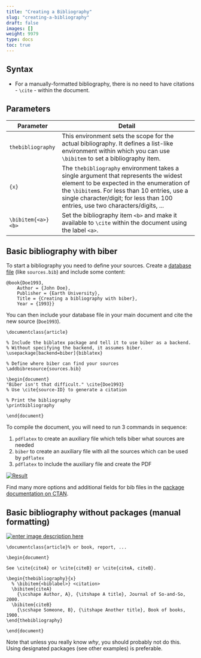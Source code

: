 ```yaml
---
title: "Creating a Bibliography"
slug: "creating-a-bibliography"
draft: false
images: []
weight: 9979
type: docs
toc: true
---
```


## Syntax
- For a manually-formatted bibliography, there is no need to have citations - `\cite` - within the document.

## Parameters
| Parameter | Detail |
| ------ | ------ |
| `thebibliography`   | This environment sets the scope for the actual bibliography. It defines a list-like environment within which you can use `\bibitem` to set a bibliography item.   |
| `{x}` | The `thebibliography` environment takes a single argument that represents the widest element to be expected in the enumeration of the `\bibitem`s. For less than&nbsp;10 entries, use a single character/digit; for less than&nbsp;100 entries, use two characters/digits, ... |
| `\bibitem{<a>} <b>` | Set the bibliography item `<b>` and make it available to `\cite` within the document using the label `<a>`. 

## Basic bibliography with biber
To start a bibliography you need to define your sources. Create a [database file](http://www.bibtex.org/Format/) (like `sources.bib`) and include some content:

    @book{Doe1993,
        Author = {John Doe},
        Publisher = {Earth University},
        Title = {Creating a bibliography with biber},
        Year = {1993}}

You can then include your database file in your main document and cite the new source (`Doe1993`).

<!-- language: lang-latex -->

    \documentclass{article}
    
    % Include the biblatex package and tell it to use biber as a backend.
    % Without specifying the backend, it assumes biber.
    \usepackage[backend=biber]{biblatex}
    
    % Define where biber can find your sources
    \addbibresource{sources.bib}
    
    \begin{document}
    "Biber isn't that difficult." \cite{Doe1993}
    % Use \cite{source-ID} to generate a citation
    
    % Print the bibliography
    \printbibliography
    
    \end{document}

To compile the document, you will need to run 3 commands in sequence:

 1. `pdflatex` to create an auxiliary file which tells biber what sources are needed
 2. `biber` to create an auxiliary file with all the sources which can be used by `pdflatex`
 3. `pdflatex` to include the auxiliary file and create the PDF

[![Result][1]][1]

Find many more options and additional fields for bib files in the [package documentation on CTAN](http://ctan.org/pkg/biblatex).


  [1]: http://i.stack.imgur.com/tOLba.png

## Basic bibliography without packages (manual formatting)
[![enter image description here][1]][1]

<!-- language: lang-latex -->

    \documentclass{article}% or book, report, ...

    \begin{document}

    See \cite{citeA} or \cite{citeB} or \cite{citeA, citeB}.

    \begin{thebibliography}{x}
      % \bibitem{<biblabel>} <citation>
      \bibitem{citeA}
        {\scshape Author, A}, {\itshape A title}, Journal of So-and-So, 2000.
      \bibitem{citeB}
        {\scshape Someone, B}, {\itshape Another title}, Book of books, 1900.
    \end{thebibliography}

    \end{document}

Note that unless you really know *why*, you should probably not do this. Using designated packages (see other examples) is preferable.


  [1]: http://i.stack.imgur.com/FAoww.png

